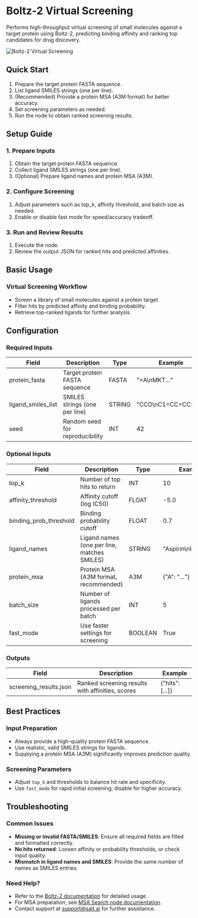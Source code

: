 # Boltz-2 Virtual Screening

Performs high-throughput virtual screening of small molecules against a target protein using Boltz-2, predicting binding affinity and ranking top candidates for drug discovery.

<img src="/images/nodes/biotech/boltz-2/boltz-2-virtual-screening.png" alt="Boltz-2 Virtual Screening" class="rounded-lg">

## Quick Start

1. Prepare the target protein FASTA sequence.
2. List ligand SMILES strings (one per line).
3. (Recommended) Provide a protein MSA (A3M format) for better accuracy.
4. Set screening parameters as needed.
5. Run the node to obtain ranked screening results.

## Setup Guide

### 1. Prepare Inputs
1. Obtain the target protein FASTA sequence.
2. Collect ligand SMILES strings (one per line).
3. (Optional) Prepare ligand names and protein MSA (A3M).

### 2. Configure Screening
1. Adjust parameters such as top_k, affinity threshold, and batch size as needed.
2. Enable or disable fast mode for speed/accuracy tradeoff.

### 3. Run and Review Results
1. Execute the node.
2. Review the output JSON for ranked hits and predicted affinities.

## Basic Usage

### Virtual Screening Workflow
* Screen a library of small molecules against a protein target.
* Filter hits by predicted affinity and binding probability.
* Retrieve top-ranked ligands for further analysis.

## Configuration

### Required Inputs
| Field            | Description                          | Type   | Example                |
|------------------|--------------------------------------|--------|------------------------|
| protein_fasta    | Target protein FASTA sequence        | FASTA  | ">A\nMKT..."           |
| ligand_smiles_list | SMILES strings (one per line)      | STRING | "CCO\nC1=CC=CC=C1"     |
| seed             | Random seed for reproducibility      | INT    | 42                     |

### Optional Inputs
| Field                  | Description                                      | Type   | Example                |
|------------------------|--------------------------------------------------|--------|------------------------|
| top_k                  | Number of top hits to return                     | INT    | 10                     |
| affinity_threshold     | Affinity cutoff (log IC50)                       | FLOAT  | -5.0                   |
| binding_prob_threshold | Binding probability cutoff                       | FLOAT  | 0.7                    |
| ligand_names           | Ligand names (one per line, matches SMILES)      | STRING | "Aspirin\nIbuprofen"   |
| protein_msa            | Protein MSA (A3M format, recommended)            | A3M    | {"A": "..."}           |
| batch_size             | Number of ligands processed per batch            | INT    | 5                      |
| fast_mode              | Use faster settings for screening                | BOOLEAN| True                   |

### Outputs
| Field                  | Description                                      | Example                |
|------------------------|--------------------------------------------------|------------------------|
| screening_results.json | Ranked screening results with affinities, scores | {"hits": [...]}        |

## Best Practices

### Input Preparation
* Always provide a high-quality protein FASTA sequence.
* Use realistic, valid SMILES strings for ligands.
* Supplying a protein MSA (A3M) significantly improves prediction quality.

### Screening Parameters
* Adjust `top_k` and thresholds to balance hit rate and specificity.
* Use `fast_mode` for rapid initial screening; disable for higher accuracy.

## Troubleshooting

### Common Issues
* **Missing or invalid FASTA/SMILES**: Ensure all required fields are filled and formatted correctly.
* **No hits returned**: Loosen affinity or probability thresholds, or check input quality.
* **Mismatch in ligand names and SMILES**: Provide the same number of names as SMILES entries.

### Need Help?
* Refer to the [Boltz-2 documentation](https://app.salt.ai/docs/boltz-2) for detailed usage.
* For MSA preparation, see [MSA Search node documentation](https://app.salt.ai/docs/msa-search).
* Contact support at support@salt.ai for further assistance.
